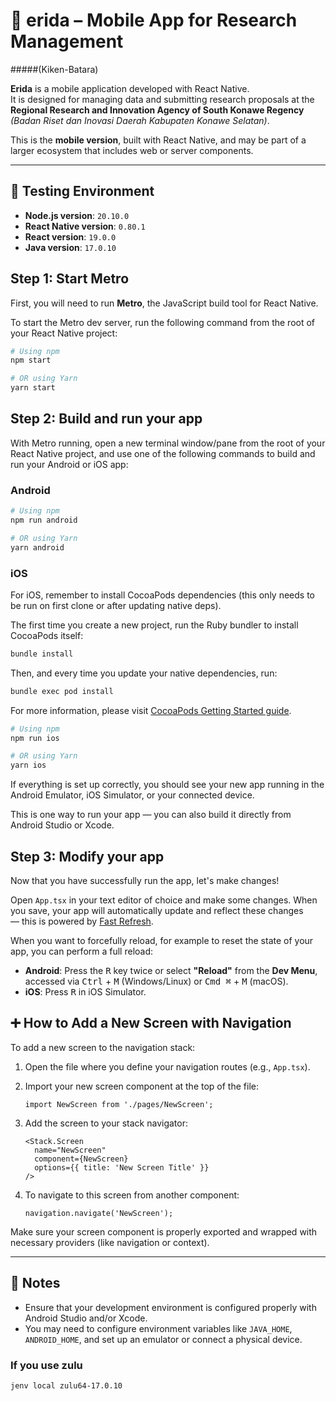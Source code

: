 # 📱 erida – Mobile App for Research Management

#####(Kiken-Batara)

**Erida** is a mobile application developed with React Native.  
It is designed for managing data and submitting research proposals at the **Regional Research and Innovation Agency of South Konawe Regency** _(Badan Riset dan Inovasi Daerah Kabupaten Konawe Selatan)_.

This is the **mobile version**, built with React Native, and may be part of a larger ecosystem that includes web or server components.

---

## 🧪 Testing Environment

- **Node.js version**: `20.10.0`
- **React Native version**: `0.80.1`
- **React version**: `19.0.0`
- **Java version**: `17.0.10`

## Step 1: Start Metro

First, you will need to run **Metro**, the JavaScript build tool for React Native.

To start the Metro dev server, run the following command from the root of your React Native project:

```sh
# Using npm
npm start

# OR using Yarn
yarn start
```

## Step 2: Build and run your app

With Metro running, open a new terminal window/pane from the root of your React Native project, and use one of the following commands to build and run your Android or iOS app:

### Android

```sh
# Using npm
npm run android

# OR using Yarn
yarn android
```

### iOS

For iOS, remember to install CocoaPods dependencies (this only needs to be run on first clone or after updating native deps).

The first time you create a new project, run the Ruby bundler to install CocoaPods itself:

```sh
bundle install
```

Then, and every time you update your native dependencies, run:

```sh
bundle exec pod install
```

For more information, please visit [CocoaPods Getting Started guide](https://guides.cocoapods.org/using/getting-started.html).

```sh
# Using npm
npm run ios

# OR using Yarn
yarn ios
```

If everything is set up correctly, you should see your new app running in the Android Emulator, iOS Simulator, or your connected device.

This is one way to run your app — you can also build it directly from Android Studio or Xcode.

## Step 3: Modify your app

Now that you have successfully run the app, let's make changes!

Open `App.tsx` in your text editor of choice and make some changes. When you save, your app will automatically update and reflect these changes — this is powered by [Fast Refresh](https://reactnative.dev/docs/fast-refresh).

When you want to forcefully reload, for example to reset the state of your app, you can perform a full reload:

- **Android**: Press the <kbd>R</kbd> key twice or select **"Reload"** from the **Dev Menu**, accessed via <kbd>Ctrl</kbd> + <kbd>M</kbd> (Windows/Linux) or <kbd>Cmd ⌘</kbd> + <kbd>M</kbd> (macOS).
- **iOS**: Press <kbd>R</kbd> in iOS Simulator.

## ➕ How to Add a New Screen with Navigation

To add a new screen to the navigation stack:

1. Open the file where you define your navigation routes (e.g., `App.tsx`).
2. Import your new screen component at the top of the file:

   ```tsx
   import NewScreen from './pages/NewScreen';
   ```

3. Add the screen to your stack navigator:

   ```tsx
   <Stack.Screen
     name="NewScreen"
     component={NewScreen}
     options={{ title: 'New Screen Title' }}
   />
   ```

4. To navigate to this screen from another component:

   ```tsx
   navigation.navigate('NewScreen');
   ```

Make sure your screen component is properly exported and wrapped with necessary providers (like navigation or context).

---

## 📝 Notes

- Ensure that your development environment is configured properly with Android Studio and/or Xcode.
- You may need to configure environment variables like `JAVA_HOME`, `ANDROID_HOME`, and set up an emulator or connect a physical device.

### If you use zulu

```sh
jenv local zulu64-17.0.10
```

